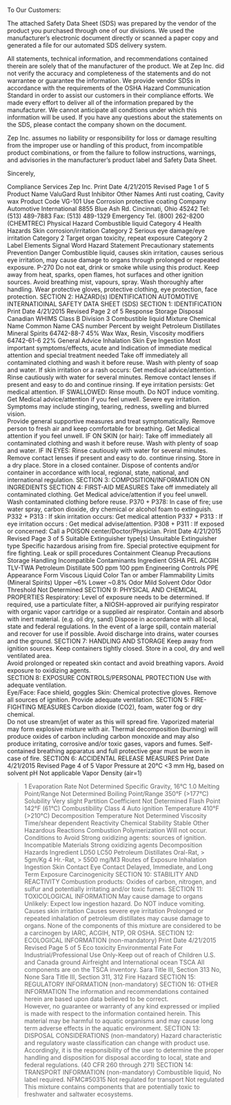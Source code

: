  
 
 
 
 
 
 
 
 
 
 
To Our Customers: 
 
The attached Safety Data Sheet (SDS) was prepared by the vendor of the product you purchased 
through one of our divisions. We used the manufacturer’s electronic document directly or 
scanned a paper copy and generated a file for our automated SDS delivery system. 
 
All statements, technical information, and recommendations contained therein are solely that of 
the manufacturer of the product. We at Zep Inc. did not verify the accuracy and completeness of 
the statements and do not warrantee or guarantee the information. We provide vendor SDSs in 
accordance with the requirements of the OSHA Hazard Communication Standard in order to 
assist our customers in their compliance efforts. We made every effort to deliver all of the 
information prepared by the manufacturer. We cannot anticipate all conditions under which this 
information will be used. If you have any questions about the statements on the SDS, please 
contact the company shown on the document. 
 
Zep Inc. assumes no liability or responsibility for loss or damage resulting from the improper use 
or handling of this product, from incompatible product combinations, or from the failure to 
follow instructions, warnings, and advisories in the manufacturer’s product label and Safety Data 
Sheet. 
 
Sincerely, 
 
Compliance Services 
Zep Inc. 
Print Date 4/21/2015
Revised
Page 1 of 5
Product Name
ValuGard Rust Inhibitor
Other Names
Anti rust coating, Cavity wax
Product Code
VG-101
Use
Corrosion protective coating
Company
Automotive International
8855 Blue Ash Rd.
Cincinnati, Ohio 45242
Tel: (513) 489-7883
Fax: (513) 489-1329
Emergency Tel.
(800) 262-8200 (CHEMTREC)
Physical Hazard
Combustible liquid
Category 4
Health Hazards
Skin corrosion/irritation
Category 2
Serious eye damage/eye irritation
Category 2
Target organ toxicity, repeat exposure
Category 2
Label Elements
Signal Word
Hazard Statement
Precautionary statements
Prevention
Danger
Combustible liquid, causes skin irritation, causes serious eye irritation, may 
cause damage to organs through prolonged or repeated exposure.
P-270 Do not eat, drink or smoke while using this product. Keep away from 
heat, sparks, open flames, hot surfaces and other ignition sources. Avoid 
breathing mist, vapours, spray. Wash thoroughly after handling. Wear 
protective gloves, protective clothing, eye protection, face protection.
SECTION 2: HAZARD(s) IDENTIFICATION
AUTOMOTIVE INTERNATIOINAL
SAFETY DATA SHEET (SDS)
SECTION 1: IDENTIFICATION
Print Date 4/21/2015
Revised
Page 2 of 5
Response
Storage
Disposal
Canadian WHIMS
Class B Division 3
Combustible liquid
Mixture
Chemical Name
Common Name
CAS number
Percent by weight
Petroleum Distillates
Mineral Spirits
64742-88-7
45%
Wax
Wax, Resin, Viscosity 
modifiers
64742-61-6
22%
General Advice
Inhalation
Skin
Eye
Ingestion
Most important 
symptoms/effects, acute and 
Indication of immediate 
medical attention and special 
treatment needed
Take off immediately all contaminated clothing and wash it before reuse. Wash 
with plenty of soap and water. If skin irritation or a rash occurs: Get medical 
advice/attention.
Rinse cautiously with water for several minutes. Remove contact lenses if 
present and easy to do and continue rinsing. If eye irritation persists: Get 
medical attention.
IF SWALLOWED: Rinse mouth. Do NOT induce vomiting. Get Medical 
advice/attention if you feel unwell.
Severe eye irritation. Symptoms may include stinging, tearing, redness, swelling 
and blurred vision.   
Provide general supportive measures and treat symptomatically.
Remove person to fresh air and keep comfortable for breathing. Get Medical 
attention if you feel unwell.
IF ON SKIN (or hair): Take off immediately all contaminated clothing and wash it before 
reuse. Wash with plenty of soap and water.
IF IN EYES: Rinse cautiously with water for several minutes. Remove contact lenses if 
present and easy to do. continue rinsing.
Store in a dry place. Store in a closed container.
Dispose of contents and/or container in accordance with local, regional, state, 
national, and international regulation.
SECTION 3: COMPOSITION/INFORMATION ON INGREDIENTS
SECTION 4: FIRST-AID MEASURES
Take off immediately all contaminated clothing. Get Medical advice/attention if 
you feel unwell. Wash contaminated clothing before reuse.
P370 + P378: In case of fire; use water spray, carbon dioxide, 
dry chemical or alcohol foam to extinguish. 
P332 + P313 : If skin irritation occurs: Get medical attention 
P337 + P313 : If eye irritation occurs : Get medical 
advise/attention. 
P308 + P311 : If exposed or concerned: Call a POISON 
center/Doctor/Physician. 
Print Date 4/21/2015
Revised
Page 3 of 5
Suitable Extinguisher type(s)
Unsuitable Extinguisher type
Specific hazardous arising from 
fire.
Special protective equipment 
for fire fighting.
Leak or spill procedures
Containment
Cleanup
Precautions
Storage
Handling
Incompatible Contaminants
Ingredient
OSHA PEL
ACGIH TLV-TWA
Petroleum Distillate
500 ppm
100 ppm
Engineering Controls
PPE
Appearance
     Form
Viscous Liquid
     Color
Tan or amber
Flammability Limits (Mineral 
Spirits) 
     Upper 
~6%
     Lower
~0.8%
Odor
Mild Solvent Odor
Odor Threshold
Not Determined
SECTION 9: PHYSICAL AND CHEMICAL PROPERTIES
Respiratory: Level of exposure needs to be determined.  If required, use a 
particulate filter, a NIOSH-approved air purifying respirator with organic vapor 
cartridge or a supplied air respirator.
Contain and absorb with inert material. (e.g. oil dry, sand)
Dispose in accordance with all local, state and federal regulations.
In the event of a large spill, contain material and  recover for use if possible. 
Avoid discharge into drains, water courses and the ground.
SECTION 7: HANDLING AND STORAGE
Keep away from ignition sources.  Keep containers tightly closed.  Store in a 
cool, dry and well ventilated area.  
Avoid prolonged or repeated skin contact and avoid breathing vapors. 
Avoid exposure to oxidizing agents.  
SECTION 8: EXPOSURE CONTROLS/PERSONAL PROTECTION
Use with adequate ventilation.  
Eye/Face: Face shield, goggles
Skin: Chemical protective gloves.
Remove all sources of ignition.  Provide adequate ventilation.
SECTION 5: FIRE-FIGHTING MEASURES
Carbon dioxide (CO2), foam, water fog or dry chemical.  
Do not use stream/jet of water as this will spread fire.
Vaporized material may form explosive mixture with air.  Thermal 
decomposition (burning) will produce oxides of carbon including carbon 
monoxide and may also produce irritating, corrosive and/or toxic gases, vapors 
and fumes.
Self-contained breathing apparatus and full protective gear must be worn in 
case of fire.
SECTION 6: ACCIDENTAL RELEASE MEASURES
Print Date 4/21/2015
Revised
Page 4 of 5
Vapor Pressure at 20°C
<3 mm Hg,  based on solvent
pH
Not applicable
Vapor Density (air=1)
>1
Evaporation Rate
Not Determined
Specific Gravity, 16°C
>1.0
Melting Point/Range
Not Determined
Boiling Point/Range
>350°F (>177°C)
Solubility
Very slight
Partition Coefficient
Not Determined
Flash Point
142°F (61°C)
Combustibility
Class 4
Auto ignition Temperature
> 410°F (>210°C)
Decomposition Temperature
Not Determined
Viscosity
Time/shear dependent
Reactivity
Chemical Stability
Stable
Other
     Hazardous Reactions
Combustion
     Polymerization
Will not occur.
     Conditions to Avoid
Strong oxidizing agents: sources of ignition.
     Incompatible Materials
Strong oxidizing agents
     Decomposition Hazards
Ingredient
LD50
LC50
Petroleum Distillates
Oral-Rat, > 5gm/Kg
4 Hr.-Rat, > 5500 mg/M3
Routes of Exposure
Inhalation
                Ingestion
               Skin Contact
               Eye Contact
Delayed, Immediate, and Long 
Term Exposure
Carcinogenicity
SECTION 10: STABILITY AND REACTIVITY
Combustion products: Oxides of carbon, nitrogen, and sulfur and potentially 
irritating and/or toxic fumes.
SECTION 11: TOXICOLOGICAL INFORMATION
May cause damage to organs
Unlikely: Expect low ingestion hazard. Do NOT induce vomiting.
Causes skin irritation
Causes severe eye irritation
Prolonged or repeated inhalation of petroleum distillates may cause damage to 
organs.
None of the components of this mixture are considered to be a carcinogen by 
IARC, ACGIH, NTP, OR OSHA.
SECTION 12: ECOLOGICAL INFORMATION (non-mandatory)
Print Date 4/21/2015
Revised
Page 5 of 5
Eco toxicity
Environmental Fate
For Industrial/Professional Use Only-Keep out of reach of Children
U.S. and Canada ground
Airfreight and International 
ocean
TSCA
All components are on the TSCA inventory.
Sara Title III, Section 313
No, None
Sara Title III, Section 311, 312
Fire Hazard
SECTION 15: REGULATORY INFORMATION (non-mandatory)
SECTION 16: OTHER INFORMATION
The information and recommendations contained herein are based upon data believed to be correct.  
However, no guarantee or warranty of any kind expressed or implied is made with respect to the information 
contained herein.
This material may be harmful to aquatic organisms and may cause long term 
adverse effects in the aquatic environment.
SECTION 13: DISPOSAL CONSIDERATIONS (non-mandatory)
Hazard characteristic and regulatory waste classification can change with product use.  Accordingly, it is the 
responsibility of the user to determine the proper handling and disposition for disposal according to local, state 
and federal regulations. (40 CFR 260 through 271)
SECTION 14: TRANSPORT INFORMATION (non-mandatory)
Combustible liquid,  No label required. NFMC#50315 Not regulated for 
transport
Not regulated
This mixture contains components that are potentially toxic to freshwater and 
saltwater ecosystems.
